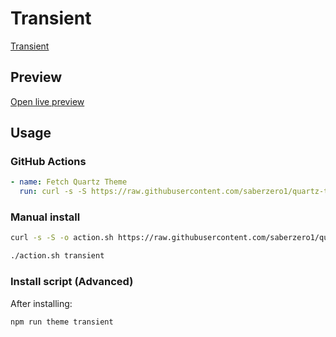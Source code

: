 # Transient

[Transient](https://georgeazma.github.io)

## Preview

[Open live preview](https://quartz-themes.github.io/transient/)

## Usage

### GitHub Actions

```yaml
- name: Fetch Quartz Theme
  run: curl -s -S https://raw.githubusercontent.com/saberzero1/quartz-themes/master/action.sh | bash -s -- transient
```

### Manual install

```bash
curl -s -S -o action.sh https://raw.githubusercontent.com/saberzero1/quartz-themes/master/action.sh

./action.sh transient
```

### Install script (Advanced)

After installing:

```bash
npm run theme transient
```
